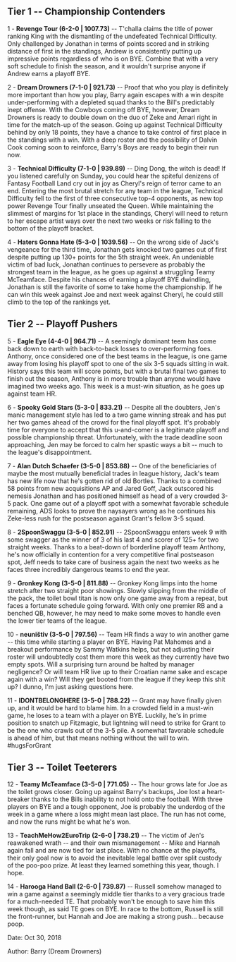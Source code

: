 ## Tier 1 -- Championship Contenders

1 - **Revenge Tour (6-2-0 | 1007.73)** -- T'challa claims the title of power ranking King with the dismantling of the undefeated Technical Difficulty.  Only challenged by Jonathan in terms of points scored and in striking distance of first in the standings, Andrew is consistently putting up impressive points regardless of who is on BYE.  Combine that with a very soft schedule to finish the season, and it wouldn't surprise anyone if Andrew earns a playoff BYE.

2 - **Dream Drowners (7-1-0 | 921.73)** -- Proof that who you play is definitely more important than how you play, Barry again escapes with a win despite under-performing with a depleted squad thanks to the Bill's predictably inept offense.  With the Cowboys coming off BYE, however, Dream Drowners is ready to double down on the duo of Zeke and Amari right in time for the match-up of the season.  Going up against Technical Difficulty behind by only 18 points, they have a chance to take control of first place in the standings with a win.  With a deep roster and the possibility of Dalvin Cook coming soon to reinforce, Barry's Boys are ready to begin their run now.

3 - **Technical Difficulty (7-1-0 | 939.89)** -- Ding Dong, the witch is dead! If you listened carefully on Sunday, you could hear the spiteful denizens of Fantasy Football Land cry out in joy as Cheryl's reign of terror came to an end.  Entering the most brutal stretch for any team in the league, Technical Difficulty fell to the first of three consecutive top-4 opponents, as new top power Revenge Tour finally unseated the Queen.  While maintaining the slimmest of margins for 1st place in the standings, Cheryl will need to return to her escape artist ways over the next two weeks or risk falling to the bottom of the playoff bracket.

4 - **Haters Gonna Hate (5-3-0 | 1039.56)** -- On the wrong side of Jack's vengeance for the third time, Jonathan gets knocked two games out of first despite putting up 130+ points for the 5th straight week.  An undeniable victim of bad luck, Jonathan continues to persevere as probably the strongest team in the league, as he goes up against a struggling Teamy McTeamface.  Despite his chances of earning a playoff BYE dwindling, Jonathan is still the favorite of some to take home the championship.  If he can win this week against Joe and next week against Cheryl, he could still climb to the top of the rankings yet.

## Tier 2 -- Playoff Pushers

5 - **Eagle Eye (4-4-0 | 964.71)** -- A seemingly dominant teem has come back down to earth with back-to-back losses to over-performing foes.  Anthony, once considered one of the best teams in the league, is one game away from losing his playoff spot to one of the six 3-5 squads sitting in wait.  History says this team will score points, but with a brutal final two games to finish out the season, Anthony is in more trouble than anyone would have imagined two weeks ago.  This week is a must-win situation, as he goes up against team HR.

6 - **Spooky Gold Stars (5-3-0 | 833.21)** -- Despite all the doubters, Jen's manic management style has led to a two game winning streak and has put her two games ahead of the crowd for the final playoff spot.  It's probably time for everyone to accept that this u-and-comer is a legitimate playoff and possible championship threat.  Unfortunately, with the trade deadline soon approaching, Jen may be forced to calm her spastic ways a bit -- much to the league's disappointment.

7 - **Alan Dutch Schaefer (3-5-0 | 853.88)** -- One of the beneficiaries of maybe the most mutually beneficial trades in league history, Jack's team has new life now that he's gotten rid of old Bortles.  Thanks to a combined 58 points from new acquisitions AP and Jared Goff, Jack outscored his nemesis Jonathan and has positioned himself as head of a very crowded 3-5 pack.  One game out of a playoff spot with a somewhat favorable schedule remaining, ADS looks to prove the naysayers wrong as he continues his Zeke-less rush for the postseason against Grant's fellow 3-5 squad.

8 - **2SpoonSwaggu (3-5-0 | 852.91)** -- 2SpoonSwaggu enters week 9 with some swagger as the winner of 3 of his last 4 and scorer of 125+ for two straight weeks.  Thanks to a beat-down of borderline playoff team Anthony, he's now officially in contention for a very competitive final postseason spot, Jeff needs to take care of business again the next two weeks as he faces three incredibly dangerous teams to end the year.

9 - **Gronkey Kong (3-5-0 | 811.88)** -- Gronkey Kong limps into the home stretch after two straight poor showings.  Slowly slipping from the middle of the pack, the toilet bowl titan is now only one game away from a repeat, but faces a fortunate schedule going forward.  With only one premier RB and a benched QB, however, he may need to make some moves to handle even the lower tier teams of the league.

10 - **neuništiv (3-5-0 | 797.56)** -- Team HR finds a way to win another game -- this time while starting a player on BYE.  Having Pat Mahomes and a breakout performance by Sammy Watkins helps, but not adjusting their roster will undoubtedly cost them more this week as they currently have two empty spots.  Will a surprising turn around be halted by manager negligence?  Or will team HR live up to their Croatian name sake and escape again with a win?  Will they get booted from the league if they keep this shit up?  I dunno, I'm just asking questions here.

11 - **IDONTBELONGHERE (3-5-0 | 788.22)** -- Grant may have finally given up, and it would be hard to blame him.  In a crowded field in a must-win game, he loses to a team with a player on BYE.  Luckily, he's in prime position to snatch up Fitzmagic, but lightning will need to strike for Grant to be the one who crawls out of the 3-5 pile.  A somewhat favorable schedule is ahead of him, but that means nothing without the will to win.  #hugsForGrant

## Tier 3 -- Toilet Teeterers

12 - **Teamy McTeamface (3-5-0 | 771.05)** -- The hour grows late for Joe as the toilet grows closer.  Going up against Barry's backups, Joe lost a heart-breaker thanks to the Bills inability to not hold onto the football.  With three players on BYE and a tough opponent, Joe is probably the underdog of the week in a game where a loss might mean last place.  The run has not come, and now the runs might be what he's won.

13 - **TeachMeHow2EuroTrip (2-6-0 | 738.21)** -- The victim of Jen's reawakened wrath -- and their own mismanagement -- Mike and Hannah again fall and are now tied for last place.  With no chance at the playoffs, their only goal now is to avoid the inevitable legal battle over split custody of the poo-poo prize.  At least they learned something this year, though.  I hope.

14 - **Harooga Hand Ball (2-6-0 | 739.87)** -- Russell somehow managed to win a game against a seemingly middle tier thanks to a very gracious trade for a much-needed TE.  That probably won't be enough to save him this week though, as said TE goes on BYE.  In race to the bottom, Russell is still the front-runner, but Hannah and Joe are making a strong push... because poop.


Date: Oct 30, 2018

Author: Barry (Dream Drowners)

